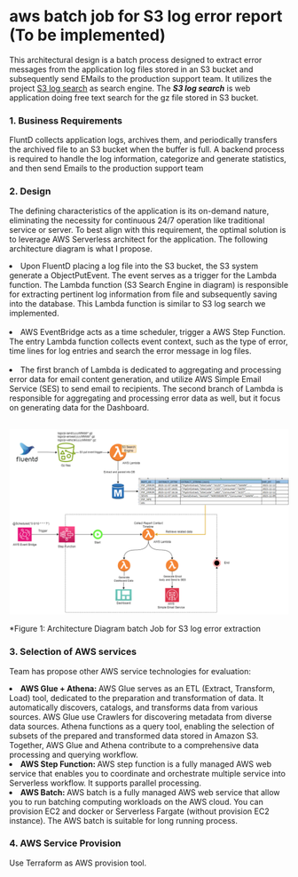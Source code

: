 # aws batch job for S3 log error report  (To be implemented)

This architectural design is a batch process designed to extract error messages from the application log files stored in an S3 bucket and subsequently send EMails to the production support team. It utilizes the project [S3 log search](https://github.com/github4daniel/s3logSearch) as search engine. The <B> <I>S3 log search</B></I> is web application doing free text search for the gz file stored in S3 bucket.
  

### 1. Business Requirements

FluntD collects application logs, archives them, and periodically transfers the archived file to an S3 bucket when the buffer is full. A backend process is required to handle the log information, categorize and generate statistics, and then send Emails to the production support team

### 2. Design

The defining characteristics of the application is its on-demand nature, eliminating the necessity for continuous 24/7 operation like traditional service or server. To best align with this requirement, the optimal solution is to leverage AWS Serverless architect for the application. The following architecture diagram is what I propose. 

 <li>Upon FluentD placing a log file into the S3 bucket, the S3 system generate a ObjectPutEvent. The event serves as a trigger for the Lambda function. The Lambda function (S3 Search Engine in diagram) is responsible for extracting pertinent log information from file and subsequently saving into the database.  This Lambda function is similar to S3 log search we implemented.
 </li></br>
 <li>
 AWS EventBridge acts as a time scheduler, trigger a AWS Step Function. The entry Lambda function collects event context, such as the type of error, time lines for log entries and search the error message in log files.
</li></br>
<li>
The first branch of Lambda is dedicated to aggregating and processing error data for email content generation, and utilize AWS Simple Email Service (SES) to send email to recipients.
The second branch of  Lambda is responsible for aggregating and processing error data as well, but it focus on generating data for the Dashboard.
</li></br>

![Step Function](img/awsstepfunction.png)

*Figure 1: Architecture Diagram batch Job for S3 log error extraction

### 3. Selection of AWS services

Team has propose other AWS service technologies for evaluation:

<li><B>AWS Glue + Athena: </B>
AWS Glue serves as an ETL (Extract, Transform, Load) tool, dedicated to the preparation and transformation of data. It automatically discovers, catalogs, and transforms data from various sources. AWS Glue use Crawlers for discovering metadata from diverse data sources. Athena functions as a query tool, enabling the selection of subsets of the prepared and transformed data stored in Amazon S3. Together, AWS Glue and Athena contribute to a comprehensive data processing and querying workflow.

<li><B>AWS Step Function: </B>
AWS step function is a fully managed AWS web service that enables you to coordinate and orchestrate multiple service into Serverless workflow. It supports parallel processing.

<li><B>AWS Batch: </B>
AWS batch is a fully managed AWS web service that allow you to run batching computing workloads on the AWS cloud.  You can provision EC2 and docker or Serverless Fargate (without provision EC2 instance). The AWS batch is suitable for long running process.  


### 4. AWS Service Provision
Use Terraform as AWS provision tool.
